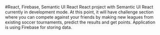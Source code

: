 #React, Firebase, Semantic UI React
React project with Semantic UI React currently in development mode.
At this point, it will have challenge section where you can compete against your friends by making new leagues from existing soccer tournaments, predict the results and get points. 
Application is using Firebase for storing data.
